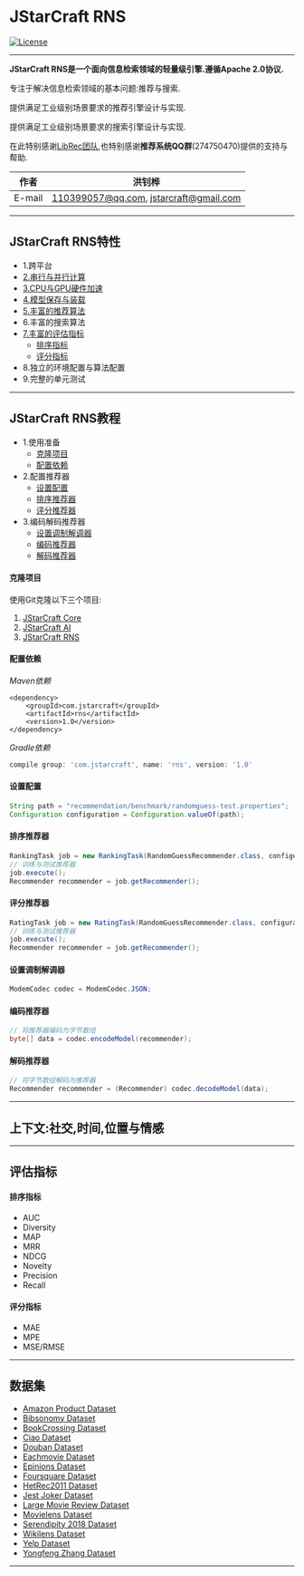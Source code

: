 JStarCraft RNS
==========

[![License](https://img.shields.io/badge/license-Apache%202-4EB1BA.svg)](https://www.apache.org/licenses/LICENSE-2.0.html)

*****

**JStarCraft RNS是一个面向信息检索领域的轻量级引擎.遵循Apache 2.0协议.**

专注于解决信息检索领域的基本问题:推荐与搜索.

提供满足工业级别场景要求的推荐引擎设计与实现.

提供满足工业级别场景要求的搜索引擎设计与实现.

在此特别感谢[LibRec团队](https://github.com/guoguibing/librec),也特别感谢**推荐系统QQ群**(274750470)提供的支持与帮助.

|作者|洪钊桦|
|---|---
|E-mail|110399057@qq.com, jstarcraft@gmail.com

*****

## JStarCraft RNS特性

* 1.跨平台
* [2.串行与并行计算](https://github.com/HongZhaoHua/jstarcraft-ai)
* [3.CPU与GPU硬件加速](https://github.com/HongZhaoHua/jstarcraft-ai)
* [4.模型保存与装载](https://github.com/HongZhaoHua/jstarcraft-ai)
* [5.丰富的推荐算法](https://github.com/HongZhaoHua/jstarcraft-rns/wiki/%E6%8E%A8%E8%8D%90%E7%AE%97%E6%B3%95)
* 6.丰富的搜索算法
* [7.丰富的评估指标](#评估指标)
    * [排序指标](#排序指标)
    * [评分指标](#评分指标)
* 8.独立的环境配置与算法配置
* 9.完整的单元测试

*****

## JStarCraft RNS教程

* 1.使用准备
    * [克隆项目](#克隆项目)
    * [配置依赖](#配置依赖)
* 2.配置推荐器
    * [设置配置](#设置配置)
    * [排序推荐器](#排序推荐器)
    * [评分推荐器](#评分推荐器)
* 3.编码解码推荐器
    * [设置调制解调器](#设置调制解调器)
    * [编码推荐器](#编码推荐器)
    * [解码推荐器](#解码推荐器)

#### 克隆项目

使用Git克隆以下三个项目:
1. [JStarCraft Core](https://github.com/HongZhaoHua/jstarcraft-core)
2. [JStarCraft AI](https://github.com/HongZhaoHua/jstarcraft-ai)
3. [JStarCraft RNS](https://github.com/HongZhaoHua/jstarcraft-rns)

#### 配置依赖

*Maven依赖*

```maven
<dependency>
    <groupId>com.jstarcraft</groupId>
    <artifactId>rns</artifactId>
    <version>1.0</version>
</dependency>
```

*Gradle依赖*

```gradle
compile group: 'com.jstarcraft', name: 'rns', version: '1.0'
```

#### 设置配置

```java
String path = "recommendation/benchmark/randomguess-test.properties";
Configuration configuration = Configuration.valueOf(path);
```

#### 排序推荐器

```java
RankingTask job = new RankingTask(RandomGuessRecommender.class, configuration);
// 训练与测试推荐器
job.execute();
Recommender recommender = job.getRecommender();
```

#### 评分推荐器

```java
RatingTask job = new RatingTask(RandomGuessRecommender.class, configuration);
// 训练与测试推荐器
job.execute();
Recommender recommender = job.getRecommender();
```

#### 设置调制解调器

```java
ModemCodec codec = ModemCodec.JSON;
```

#### 编码推荐器

```java
// 将推荐器编码为字节数组
byte[] data = codec.encodeModel(recommender);
```

#### 解码推荐器

```java
// 将字节数组解码为推荐器
Recommender recommender = (Recommender) codec.decodeModel(data);
```

*****

## 上下文:社交,时间,位置与情感

*****

## 评估指标

#### 排序指标
- AUC
- Diversity
- MAP
- MRR
- NDCG
- Novelty
- Precision
- Recall

#### 评分指标
- MAE
- MPE
- MSE/RMSE

*****

## 数据集

* [Amazon Product Dataset](http://jmcauley.ucsd.edu/data/amazon/)
* [Bibsonomy Dataset](https://www.kde.cs.uni-kassel.de/wp-content/uploads/bibsonomy/)
* [BookCrossing Dataset](https://grouplens.org/datasets/book-crossing/)
* [Ciao Dataset](https://www.cse.msu.edu/~tangjili/datasetcode/truststudy.htm)
* [Douban Dataset](http://smiles.xjtu.edu.cn/Download/Download_Douban.html)
* [Eachmovie Dataset](https://grouplens.org/datasets/eachmovie/)
* [Epinions Dataset](http://www.trustlet.org/epinions.html)
* [Foursquare Dataset](https://sites.google.com/site/yangdingqi/home/foursquare-dataset)
* [HetRec2011 Dataset](https://grouplens.org/datasets/hetrec-2011/)
* [Jest Joker Dataset](https://grouplens.org/datasets/jester/)
* [Large Movie Review Dataset](http://ai.stanford.edu/~amaas/data/sentiment/)
* [Movielens Dataset](https://grouplens.org/datasets/movielens/)
* [Serendipity 2018 Dataset](https://grouplens.org/datasets/serendipity-2018/)
* [Wikilens Dataset](https://grouplens.org/datasets/wikilens/)
* [Yelp Dataset](https://www.yelp.com/dataset)
* [Yongfeng Zhang Dataset](http://yongfeng.me/dataset/)

*****
